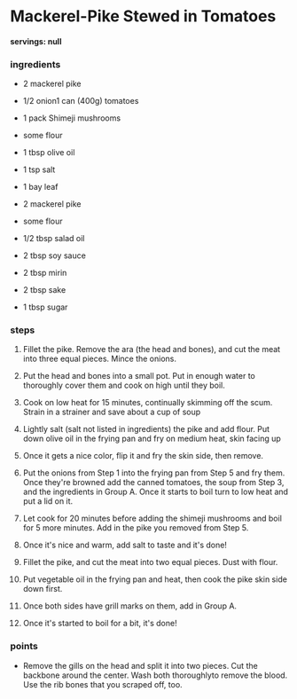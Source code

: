 # Mackerel-Pike Stewed in Tomatoes
#### servings: null
### ingredients
- 2 mackerel pike
- 1/2 onion1 can (400g) tomatoes
- 1 pack Shimeji mushrooms
- some flour
- 1 tbsp olive oil

- 1 tsp salt
- 1 bay leaf

- 2 mackerel pike
- some flour
- 1/2 tbsp salad oil

- 2 tbsp soy sauce
- 2 tbsp mirin
- 2 tbsp sake
- 1 tbsp sugar

            
### steps
1. Fillet the pike. Remove the ara (the head and bones), and cut the meat into three equal pieces. Mince the onions.

2. Put the head and bones into a small pot. Put in enough water to thoroughly cover them and cook on high until they boil.

3. Cook on low heat for 15 minutes, continually skimming off the scum. Strain in a strainer and save about a cup of soup

4. Lightly salt (salt not listed in ingredients) the pike and add flour. Put down olive oil in the frying pan and fry on medium heat, skin facing up

5. Once it gets a nice color, flip it and fry the skin side, then remove.

6. Put the onions from Step 1 into the frying pan from Step 5 and fry them. Once they're browned add the canned tomatoes, the soup from Step 3, and the ingredients in Group A. Once it starts to boil turn to low heat and put a lid on it.

7. Let cook for 20 minutes before adding the shimeji mushrooms and boil for 5 more minutes. Add in the pike you removed from Step 5.

8. Once it's nice and warm, add salt to taste and it's done!

9. Fillet the pike, and cut the meat into two equal pieces. Dust with flour.

10. Put vegetable oil in the frying pan and heat, then cook the pike skin side down first.

11. Once both sides have grill marks on them, add in Group A.

12. Once it's started to boil for a bit, it's done!

### points
- Remove the gills on the head and split it into two pieces. Cut the backbone around the center. Wash both thoroughlyto remove the blood. Use the rib bones that you scraped off, too.